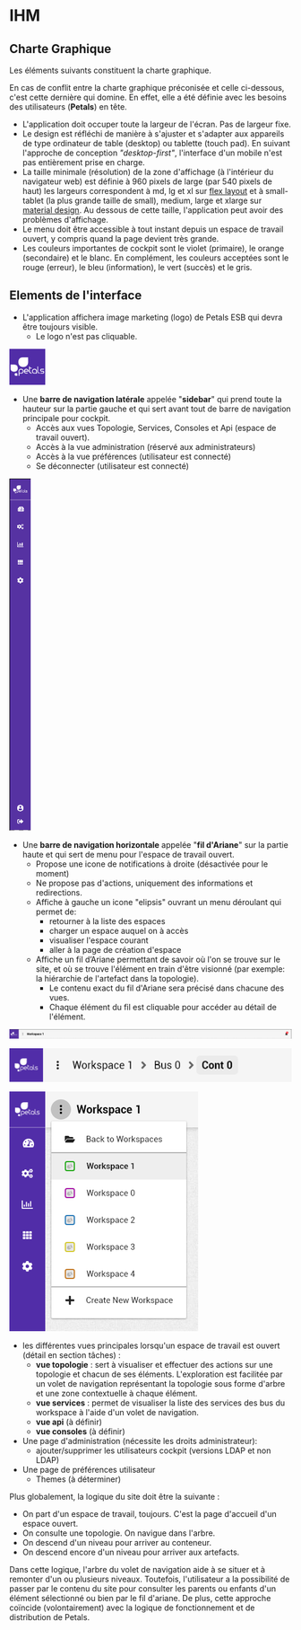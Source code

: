 # IHM

## Charte Graphique

Les éléments suivants constituent la charte graphique.

En cas de conflit entre la charte graphique préconisée et celle ci-dessous, c'est cette dernière qui domine. En effet, elle a été définie avec les besoins des utilisateurs \(**Petals**\) en tête.

* L'application doit occuper toute la largeur de l'écran. Pas de largeur fixe.
* Le design est réfléchi de manière à s'ajuster et s'adapter aux appareils de type ordinateur de table \(desktop\) ou tablette \(touch pad\). En suivant l'approche de conception _"desktop-first"_, l'interface d'un mobile n'est pas entièrement prise en charge.
* La taille minimale \(résolution\) de la zone d'affichage \(à l'intérieur du navigateur web\) est définie à 960 pixels de large \(par 540 pixels de haut\) les largeurs correspondent à md, lg et xl sur [flex layout](https://github.com/angular/flex-layout/wiki/Responsive-API#mediaqueries-and-aliases) et à small-tablet \(la plus grande taille de small\), medium, large et xlarge sur [material design](https://material.io/design/layout/responsive-layout-grid.html#breakpoints). Au dessous de cette taille, l'application peut avoir des problèmes d'affichage.
* Le menu doit être accessible à tout instant depuis un espace de travail ouvert, y compris quand la page devient très grande.
* Les couleurs importantes de cockpit sont le violet \(primaire\), le orange \(secondaire\) et le blanc. En complément, les couleurs acceptées sont le rouge \(erreur\), le bleu \(information\), le vert \(succès\) et le gris.



## Elements de l'interface

* L'application affichera image marketing \(logo\) de Petals ESB qui devra être toujours visible.
  * Le logo n'est pas cliquable.

![logo petals cockpit](.gitbook/assets/logo-petals-sidebar.jpg)

* Une **barre de navigation latérale** appelée "**sidebar**" qui prend toute la hauteur sur la partie gauche et qui sert avant tout de barre de navigation principale pour cockpit. 
  * Accès aux vues Topologie, Services, Consoles et Api \(espace de travail ouvert\).
  * Accès à la vue administration \(réservé aux administrateurs\)
  * Accès à la vue préférences \(utilisateur est connecté\)
  * Se déconnecter \(utilisateur est connecté\)

![](.gitbook/assets/sidebar.png)

* Une **barre de navigation horizontale** appelée "**fil d'Ariane**" sur la partie haute et qui sert de menu pour l'espace de travail ouvert.
  * Propose une icone de notifications à droite \(désactivée pour le moment\)
  * Ne propose pas d'actions, uniquement des informations et redirections.
  * Affiche à gauche un icone "elipsis"  ouvrant un menu déroulant qui permet de:
    * retourner à la liste des espaces
    * charger un espace auquel on à accès
    * visualiser l'espace courant
    * aller à la page de création d'espace
  * Affiche un fil d’Ariane permettant de savoir où l'on se trouve sur le site, et où se trouve l'élément en train d'être visionné \(par exemple: la hiérarchie de l'artefact dans la topologie\). 
    * Le contenu exact du fil d'Ariane sera précisé dans chacune des vues.
    * Chaque élément du fil est cliquable pour accéder au détail de l'élément.

![toolbar espace de travail sans bus s&#xE9;lectionn&#xE9; \(pas de fil d&apos;ariane\)](.gitbook/assets/barre-menu-workspace%20%281%29.png)

![toolbar espace de travail avec bus s&#xE9;lectionn&#xE9; \(exemple depuis un conteneur\)](.gitbook/assets/fil-dariane.png)

![menu espace de travail](.gitbook/assets/workspace-overview-menu-1.png)

* les différentes vues principales lorsqu'un espace de travail est ouvert \(détail en section tâches\) :
  * **vue topologie** : sert à visualiser et effectuer des actions sur une topologie et chacun de ses éléments. L'exploration est facilitée par un volet de navigation représentant la topologie sous forme d'arbre et une zone contextuelle à chaque élément.
  * **vue services** : permet de visualiser la liste des services des bus du workspace à l'aide d'un volet de navigation.
  * **vue api** \(à définir\)
  * **vue consoles** \(à définir\)
* Une page d'administration \(nécessite les droits administrateur\):
  * ajouter/supprimer les utilisateurs cockpit \(versions LDAP et non LDAP\)
* Une page de préférences utilisateur
  * Themes \(à déterminer\) 

Plus globalement, la logique du site doit être la suivante :

* On part d'un espace de travail, toujours. C'est la page d'accueil d'un espace ouvert.
* On consulte une topologie. On navigue dans l'arbre.
* On descend d'un niveau pour arriver au conteneur.
* On descend encore d'un niveau pour arriver aux artefacts.

Dans cette logique, l'arbre du volet de navigation aide à se situer et à remonter d'un ou plusieurs niveaux. Toutefois, l'utilisateur a la possibilité de passer par le contenu du site pour consulter les parents ou enfants d'un élément sélectionné ou bien par le fil d'ariane. De plus, cette approche coïncide \(volontairement\) avec la logique de fonctionnement et de distribution de Petals.

